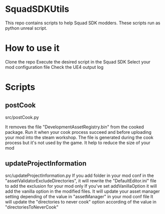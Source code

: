 # SquadSDKUtils
This repo contains scripts to help Squad SDK modders. These scripts run as python unreal script.
# How to use it
Clone the repo
Execute the desired script in the Squad SDK
Select your mod configuration file
Check the UE4 output log
# Scripts
## postCook
src/postCook.py

It removes the file "DevelopmentAssetRegistry.bin" from the cooked package.
Run it when your cook process succeed and before uploading your mod into the steam workshop.
The file is generated during the cook process but it's not used by the game. It help to reduce the size of your mod
## updateProjectInformation
src/updateProjectInformation.py
If you add folder in your mod conf in the "assetValidatorExcludeDirectories", it will rewrite the "DefaultEditor.ini" file to add the exclusion for your mod only
If you've set addVanillaOption it will add the vanilla option in the modified files.
It will update your asset manager setting depending of the value in "assetManager" in your mod conf file
It will update the "directories to never cook" option according of the value in "directoriesToNeverCook"
